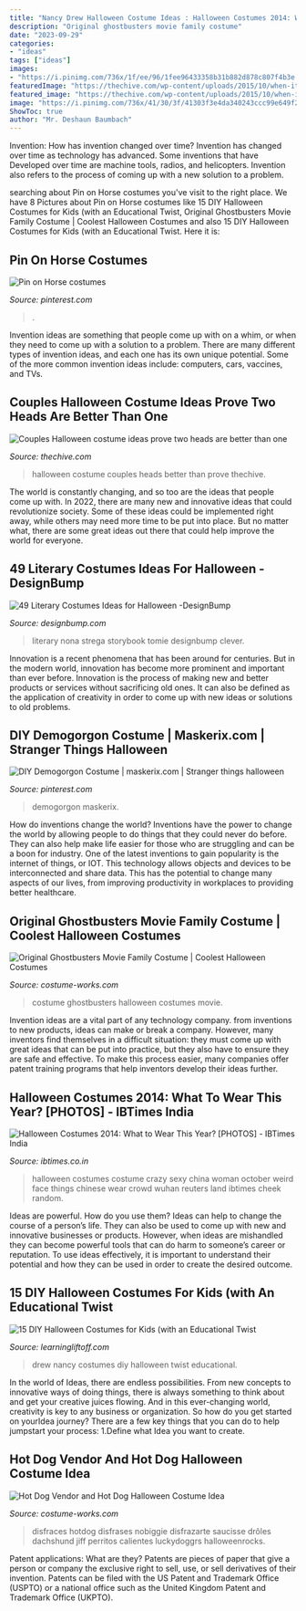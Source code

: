 ```yaml
---
title: "Nancy Drew Halloween Costume Ideas : Halloween Costumes 2014: What To Wear This Year? [photos]"
description: "Original ghostbusters movie family costume"
date: "2023-09-29"
categories:
- "ideas"
tags: ["ideas"]
images:
- "https://i.pinimg.com/736x/1f/ee/96/1fee96433358b31b882d878c807f4b3e.jpg"
featuredImage: "https://thechive.com/wp-content/uploads/2015/10/when-it-comes-to-costume-ideas-two-heads-are-always-better-than-one-33-photos-16.jpg?quality=85&amp;strip=info&amp;w=600"
featured_image: "https://thechive.com/wp-content/uploads/2015/10/when-it-comes-to-costume-ideas-two-heads-are-always-better-than-one-33-photos-16.jpg?quality=85&amp;strip=info&amp;w=600"
image: "https://i.pinimg.com/736x/41/30/3f/41303f3e4da340243ccc99e649f24278--horse-costumes.jpg"
ShowToc: true
author: "Mr. Deshaun Baumbach"
---
```



Invention: How has invention changed over time?
Invention has changed over time as technology has advanced. Some inventions that have Developed over time are machine tools, radios, and helicopters. Invention also refers to the process of coming up with a new solution to a problem.

	

		
searching about Pin on Horse costumes you've visit to the right place. We have 8 Pictures about Pin on Horse costumes like 15 DIY Halloween Costumes for Kids (with an Educational Twist, Original Ghostbusters Movie Family Costume | Coolest Halloween Costumes and also 15 DIY Halloween Costumes for Kids (with an Educational Twist. Here it is:
		
    
## Pin On Horse Costumes

<img loading=lazy src="https://i.pinimg.com/736x/41/30/3f/41303f3e4da340243ccc99e649f24278--horse-costumes.jpg" onerror="this.onerror=null;this.src='https://tse2.mm.bing.net/th?id=OIP.rwJst8ohoSWz0VKQ440-WgHaNL&amp;pid=15.1';" alt="Pin on Horse costumes">

_Source: pinterest.com_

>. 

	

Invention ideas are something that people come up with on a whim, or when they need to come up with a solution to a problem. There are many different types of invention ideas, and each one has its own unique potential. Some of the more common invention ideas include: computers, cars, vaccines, and TVs.

    
## Couples Halloween Costume Ideas Prove Two Heads Are Better Than One

<img loading=lazy src="https://thechive.com/wp-content/uploads/2015/10/when-it-comes-to-costume-ideas-two-heads-are-always-better-than-one-33-photos-16.jpg?quality=85&amp;strip=info&amp;w=600" onerror="this.onerror=null;this.src='https://tse2.mm.bing.net/th?id=OIP.aCoXaNnpCfEPprJhdqCXTAHaLD&amp;pid=15.1';" alt="Couples Halloween costume ideas prove two heads are better than one">

_Source: thechive.com_

>halloween costume couples heads better than prove thechive. 

	

The world is constantly changing, and so too are the ideas that people come up with. In 2022, there are many new and innovative ideas that could revolutionize society. Some of these ideas could be implemented right away, while others may need more time to be put into place. But no matter what, there are some great ideas out there that could help improve the world for everyone.

    
## 49 Literary Costumes Ideas For Halloween -DesignBump

<img loading=lazy src="https://cdn.designbump.com/wp-content/uploads/2015/09/enhanced-12075-1443026943-1.jpg" onerror="this.onerror=null;this.src='https://tse3.mm.bing.net/th?id=OIP.TC_knGyFRKSgRD6Bs50QxQHaKZ&amp;pid=15.1';" alt="49 Literary Costumes Ideas for Halloween -DesignBump">

_Source: designbump.com_

>literary nona strega storybook tomie designbump clever. 

	

Innovation is a recent phenomena that has been around for centuries. But in the modern world, innovation has become more prominent and important than ever before. Innovation is the process of making new and better products or services without sacrificing old ones. It can also be defined as the application of creativity in order to come up with new ideas or solutions to old problems.

    
## DIY Demogorgon Costume | Maskerix.com | Stranger Things Halloween

<img loading=lazy src="https://i.pinimg.com/736x/1f/ee/96/1fee96433358b31b882d878c807f4b3e.jpg" onerror="this.onerror=null;this.src='https://tse4.mm.bing.net/th?id=OIP.i2uQ_vfiViEVd832C-_jygHaJQ&amp;pid=15.1';" alt="DIY Demogorgon Costume | maskerix.com | Stranger things halloween">

_Source: pinterest.com_

>demogorgon maskerix. 

	

How do inventions change the world?
Inventions have the power to change the world by allowing people to do things that they could never do before. They can also help make life easier for those who are struggling and can be a boon for industry. One of the latest inventions to gain popularity is the internet of things, or IOT. This technology allows objects and devices to be interconnected and share data. This has the potential to change many aspects of our lives, from improving productivity in workplaces to providing better healthcare.

    
## Original Ghostbusters Movie Family Costume | Coolest Halloween Costumes

<img loading=lazy src="https://photos.costume-works.com/full/ghostbusters_family45.jpg" onerror="this.onerror=null;this.src='https://tse3.mm.bing.net/th?id=OIP.oUcyLPGY7JKujDMXzBinUwHaKC&amp;pid=15.1';" alt="Original Ghostbusters Movie Family Costume | Coolest Halloween Costumes">

_Source: costume-works.com_

>costume ghostbusters halloween costumes movie. 

	

Invention ideas are a vital part of any technology company. from inventions to new products, ideas can make or break a company. However, many inventors find themselves in a difficult situation: they must come up with great ideas that can be put into practice, but they also have to ensure they are safe and effective. To make this process easier, many companies offer patent training programs that help inventors develop their ideas further.

    
## Halloween Costumes 2014: What To Wear This Year? [PHOTOS] - IBTimes India

<img loading=lazy src="https://data1.ibtimes.co.in/en/full/540530/weird-halloween-costumes.jpg" onerror="this.onerror=null;this.src='https://tse1.mm.bing.net/th?id=OIP.0ullH0nvsCczRm_PdlkxggHaEx&amp;pid=15.1';" alt="Halloween Costumes 2014: What to Wear This Year? [PHOTOS] - IBTimes India">

_Source: ibtimes.co.in_

>halloween costumes costume crazy sexy china woman october weird face things chinese wear crowd wuhan reuters land ibtimes cheek random. 

	

Ideas are powerful. How do you use them?
Ideas can help to change the course of a person’s life. They can also be used to come up with new and innovative businesses or products. However, when ideas are mishandled they can become powerful tools that can do harm to someone’s career or reputation. To use ideas effectively, it is important to understand their potential and how they can be used in order to create the desired outcome.

    
## 15 DIY Halloween Costumes For Kids (with An Educational Twist

<img loading=lazy src="https://www.learningliftoff.com/wp-content/uploads/2017/10/Nancy-Drew-e1509544814375.jpg" onerror="this.onerror=null;this.src='https://tse3.mm.bing.net/th?id=OIP.NYOOkFk3IxS16zU5IfLnZwHaJ4&amp;pid=15.1';" alt="15 DIY Halloween Costumes for Kids (with an Educational Twist">

_Source: learningliftoff.com_

>drew nancy costumes diy halloween twist educational. 

	

In the world of Ideas, there are endless possibilities. From new concepts to innovative ways of doing things, there is always something to think about and get your creative juices flowing. And in this ever-changing world, creativity is key to any business or organization. So how do you get started on yourIdea journey? There are a few key things that you can do to help jumpstart your process: 1.Define what Idea you want to create.

    
## Hot Dog Vendor And Hot Dog Halloween Costume Idea

<img loading=lazy src="https://photos.costume-works.com/full/hotdog.jpg" onerror="this.onerror=null;this.src='https://tse3.mm.bing.net/th?id=OIP.FaAzrKESUgmPWtdCchJSzwHaKO&amp;pid=15.1';" alt="Hot Dog Vendor and Hot Dog Halloween Costume Idea">

_Source: costume-works.com_

>disfraces hotdog disfrases nobiggie disfrazarte saucisse drôles dachshund jiff perritos calientes luckydoggrs halloweenrocks. 

	

Patent applications: What are they?
Patents are pieces of paper that give a person or company the exclusive right to sell, use, or sell derivatives of their invention. Patents can be filed with the US Patent and Trademark Office (USPTO) or a national office such as the United Kingdom Patent and Trademark Office (UKPTO).

